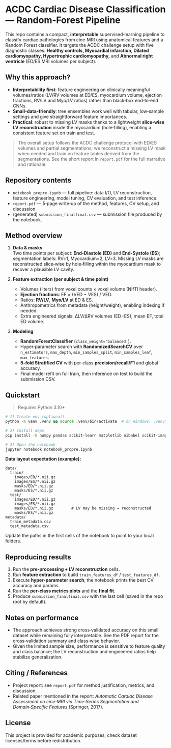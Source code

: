 # ACDC Cardiac Disease Classification — Random‑Forest Pipeline

This repo contains a compact, **interpretable** supervised‑learning pipeline to classify cardiac pathologies from cine‑MRI using anatomical features and a Random Forest classifier. It targets the ACDC challenge setup with five diagnostic classes: **Healthy controls, Myocardial infarction, Dilated cardiomyopathy, Hypertrophic cardiomyopathy,** and **Abnormal right ventricle** (ED/ES MRI volumes per subject).

## Why this approach?
- **Interpretability first**: feature engineering on clinically meaningful volumes/ratios (LV/RV volumes at ED/ES, myocardium volume, ejection fractions, RV/LV and Myo/LV ratios) rather than black‑box end‑to‑end CNNs.
- **Small‑data‑friendly**: tree ensembles work well with tabular, low‑sample settings and give straightforward feature importances.
- **Practical**: robust to missing LV masks thanks to a lightweight **slice‑wise LV reconstruction** inside the myocardium (hole‑filling), enabling a consistent feature set on train and test.

> The overall setup follows the ACDC challenge protocol with ED/ES volumes and partial segmentations; we reconstruct a missing LV mask when needed and train on feature tables derived from the segmentations. See the short report in `report.pdf` for the full narrative and rationale.  

## Repository contents
- `notebook_propre.ipynb` — full pipeline: data I/O, LV reconstruction, feature engineering, model tuning, CV evaluation, and test inference.
- `report.pdf` — 5‑page write‑up of the method, features, CV setup, and discussion.
- (generated) `submission_finalfinal.csv` — submission file produced by the notebook.

## Method overview
1. **Data & masks**  
   Two time points per subject: **End‑Diastole (ED)** and **End‑Systole (ES)**; segmentation labels: RV=1, Myocardium=2, LV=3. Missing LV masks are reconstructed slice‑wise by hole‑filling within the myocardium mask to recover a plausible LV cavity.

2. **Feature extraction (per subject & time point)**  
   - Volumes (liters) from voxel counts × voxel volume (NIfTI header).  
   - **Ejection fractions**: EF = (VED − VES) / VED.  
   - Ratios: **RV/LV**, **Myo/LV** at ED & ES.  
   - Anthropometrics from metadata (height/weight), enabling indexing if needed.  
   - Extra engineered signals: ΔLV/ΔRV volumes (ED−ES), mean EF, total ED volume.

3. **Modeling**  
   - **RandomForestClassifier** (`class_weight='balanced'`).  
   - Hyper‑parameter search with **RandomizedSearchCV** over `n_estimators`, `max_depth`, `min_samples_split`, `min_samples_leaf`, `max_features`.  
   - **5‑fold Stratified CV** with per‑class **precision/recall/F1** and global accuracy.  
   - Final model refit on full train, then inference on test to build the submission CSV.

## Quickstart
> Requires Python 3.10+

```bash
# 1) Create env (optional)
python -m venv .venv && source .venv/bin/activate  # on Windows: .venv\Scripts\activate

# 2) Install deps
pip install -U numpy pandas scikit-learn matplotlib nibabel scikit-image scipy opencv-python ipykernel

# 3) Open the notebook
jupyter notebook notebook_propre.ipynb
```

**Data layout expectation (example):**
```
data/
  train/
    images/ED/*.nii.gz
    images/ES/*.nii.gz
    masks/ED/*.nii.gz
    masks/ES/*.nii.gz
  test/
    images/ED/*.nii.gz
    images/ES/*.nii.gz
    masks/ED/*.nii.gz        # LV may be missing → reconstructed
    masks/ES/*.nii.gz
metadata/
  train_metadata.csv
  test_metadata.csv
```

Update the paths in the first cells of the notebook to point to your local folders.

## Reproducing results
1. Run the **pre‑processing + LV reconstruction** cells.  
2. Run **feature extraction** to build `train_features_df` / `test_features_df`.  
3. Execute **hyper‑parameter search**; the notebook prints the best CV accuracy and params.  
4. Run the **per‑class metrics plots** and the **final fit**.  
5. Produce `submission_finalfinal.csv` with the last cell (saved in the repo root by default).

## Notes on performance
- The approach achieves strong cross‑validated accuracy on this small dataset while remaining fully interpretable. See the PDF report for the cross‑validation summary and class‑wise behavior.  
- Given the limited sample size, performance is sensitive to feature quality and class balance; the LV reconstruction and engineered ratios help stabilize generalization.

## Citing / References
- Project report: see `report.pdf` for method justification, metrics, and discussion.
- Related paper mentioned in the report: *Automatic Cardiac Disease Assessment on cine‑MRI via Time‑Series Segmentation and Domain‑Specific Features* (Springer, 2017).

## License
This project is provided for academic purposes; check dataset licenses/terms before redistribution.

